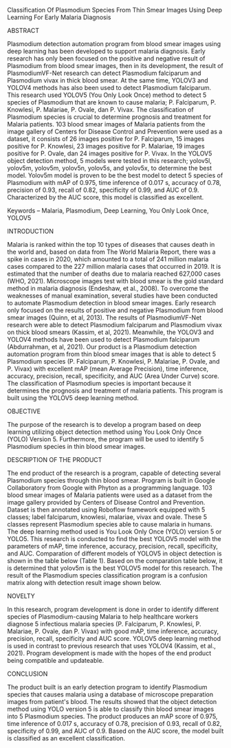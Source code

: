 Classification Of Plasmodium Species From Thin Smear Images Using Deep Learning For Early Malaria Diagnosis


ABSTRACT 

Plasmodium detection automation program from blood smear images using deep learning has been developed to support malaria diagnosis. Early research has only been focused on the positive and negative result of Plasmodium from blood smear images, then in its development, the result of PlasmodiumVF-Net research can detect Plasmodium falciparum and Plasmodium vivax in thick blood smear. At the same time, YOLOV3 and YOLOV4 methods has also been used to detect Plasmodium falciparum. This research used YOLOV5 (You Only Look Once) method to detect 5 species of Plasmodium that are known to cause malaria; P. Falciparum, P. Knowlesi, P. Malariae, P. Ovale, dan P. Vivax. The classification of Plasmodium species is crucial to determine prognosis and treatment for Malaria patients. 103 blood smear images of Malaria patients from the image gallery of Centers for Disease Control and Prevention were used as a dataset, it consists of 26 images positive for P. Falciparum, 15 images positive for P. Knowlesi, 23 images positive for P. Malariae, 19 images positive for P. Ovale, dan 24 images positive for P. Vivax. In the YOLOV5 object detection method, 5 models were tested in this research; yolov5l, yolov5m, yolov5m, yolov5n, yolov5s, and yolov5x, to determine the best model. Yolov5m model is proven to be the best model to detect 5 species of Plasmodium with mAP of 0.975, time inference of 0.017 s, accuracy of 0.78, precision of 0.93, recall of 0.82, specificity of 0.99, and AUC of 0.9. Characterized by the AUC score, this model is classified as excellent. 

Keywords – Malaria, Plasmodium, Deep Learning, You Only Look Once, YOLOV5  

 
INTRODUCTION 

Malaria is ranked within the top 10 types of diseases that causes death in the world and, based on data from The World Malaria Report, there was a spike in cases in 2020, which amounted to a total of 241 million malaria cases compared to the 227 million malaria cases that occurred in 2019. It is estimated that the number of deaths due to malaria reached 627,000 cases (WHO, 2021). Microscope images test with blood smear is the gold standard method in malaria diagnosis (Endeshaw, et al., 2008). To overcome the weaknesses of manual examination, several studies have been conducted to automate Plasmodium detection in blood smear images. Early research only focused on the results of positive and negative Plasmodium from blood smear images (Quinn, et al, 2013). The results of PlasmodiumVF-Net research were able to detect Plasmodium falciparum and Plasmodium vivax on thick blood smears (Kassim, et al, 2021). Meanwhile, the YOLOV3 and YOLOV4 methods have been used to detect Plasmodium falciparum (Abdurrahman, et al, 2021). Our product is a Plasmodium detection automation program from thin blood smear images that is able to detect 5 Plasmodium species (P. Falciparum, P. Knowlesi, P. Malariae, P. Ovale, and P. Vivax) with excellent mAP (mean Average Precision), time inference, accuracy, precision, recall, specificity, and AUC (Area Under Curve) score. The classification of Plasmodium species is important because it determines the prognosis and treatment of malaria patients. This program is built using the YOLOV5 deep learning method. 

 
OBJECTIVE 

The purpose of the research is to develop a program based on deep learning utilizing object detection method using You Look Only Once (YOLO) Version 5. Furthermore, the program will be used to identify 5 Plasmodium species in thin blood smear images. 


DESCRIPTION OF THE PRODUCT 

The end product of the research is a program, capable of detecting several Plasmodium species through thin blood smear. Program is built in Google Collaboratory from Google with Phyton as a programming language. 103 blood smear images of Malaria patients were used as a dataset from the image gallery provided by Centers of Disease Control and Prevention. Dataset is then annotated using Roboflow framework equipped with 5 classes; label falciparum, knowlesi, malariae, vivax and ovale. These 5 classes represent Plasmodium species able to cause malaria in humans. The deep learning method used is You Look Only Once (YOLO) version 5 or YOLO5. This research is conducted to find the best YOLOV5 model with the parameters of mAP, time inference, accuracy, precision, recall, specificity, and AUC. Comparation of different models of YOLOV5 in object detection is shown in the table below (Table 1). Based on the comparation table below, it is determined that yolov5m is the best YOLOV5 model for this research. The result of the Plasmodium species classification program is a confusion matrix along with detection result image shown below. 

NOVELTY 

In this research, program development is done in order to identify different species of Plasmodium-causing Malaria to help healthcare workers diagnose 5 infectious malaria species (P. Falciparum, P. Knowlesi, P. Malariae, P. Ovale, dan P. Vivax) with good mAP, time inference, accuracy, precision, recall, specificity and AUC score. YOLOV5 deep learning method is used in contrast to previous research that uses YOLOV4 (Kassim, et al., 2021). Program development is made with the hopes of the end product being compatible and updateable. 

CONCLUSION 

The product built is an early detection program to identify Plasmodium species that causes malaria using a database of microscope preparation images from patient's blood. The results showed that the object detection method using YOLO version 5 is able to classify thin blood smear images into 5 Plasmodium species. The product produces an mAP score of 0.975, time inference of 0.017 s, accuracy of 0.78, precision of 0.93, recall of 0.82, specificity of 0.99, and AUC of 0.9. Based on the AUC score, the model built is classified as an excellent classification. 
